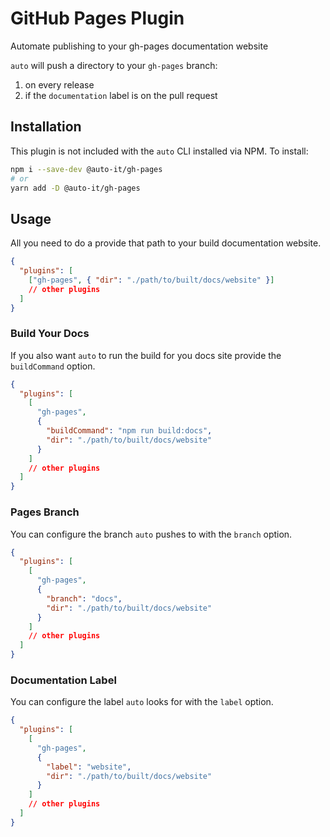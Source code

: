 # GitHub Pages Plugin

Automate publishing to your gh-pages documentation website

`auto` will push a directory to your `gh-pages` branch:

1. on every release
2. if the `documentation` label is on the pull request

## Installation

This plugin is not included with the `auto` CLI installed via NPM. To install:

```sh
npm i --save-dev @auto-it/gh-pages
# or
yarn add -D @auto-it/gh-pages
```

## Usage

All you need to do a provide that path to your build documentation website.

```json
{
  "plugins": [
    ["gh-pages", { "dir": "./path/to/built/docs/website" }]
    // other plugins
  ]
}
```

### Build Your Docs

If you also want `auto` to run the build for you docs site provide the `buildCommand` option.

```json
{
  "plugins": [
    [
      "gh-pages",
      {
        "buildCommand": "npm run build:docs",
        "dir": "./path/to/built/docs/website"
      }
    ]
    // other plugins
  ]
}
```

### Pages Branch

You can configure the branch `auto` pushes to with the `branch` option.

```json
{
  "plugins": [
    [
      "gh-pages",
      {
        "branch": "docs",
        "dir": "./path/to/built/docs/website"
      }
    ]
    // other plugins
  ]
}
```

### Documentation Label

You can configure the label `auto` looks for with the `label` option.

```json
{
  "plugins": [
    [
      "gh-pages",
      {
        "label": "website",
        "dir": "./path/to/built/docs/website"
      }
    ]
    // other plugins
  ]
}
```
